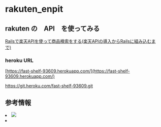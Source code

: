# rakuten_enpit
## rakuten の　API　を使ってみる

[Railsで楽天APIを使って商品検索をする(楽天APIの導入からRailsに組み込むまで)](http://qiita.com/fujitora/items/94d048a25e7d0d94799c)

### heroku URL
[https://fast-shelf-93609.herokuapp.com/](https://fast-shelf-93609.herokuapp.com/)

https://git.heroku.com/fast-shelf-93609.git

## 参考情報
<lo>
<li>
<img src="https://qiita-image-store.s3.amazonaws.com/0/27486/d6f423f6-17cb-3171-d6e6-36dc9756810d.png">
</li>
<li>
<a href="http://railsdoc.com/>Ruby on Railsドキュメント (v4.2.1)</a>
<li>
</lo>
